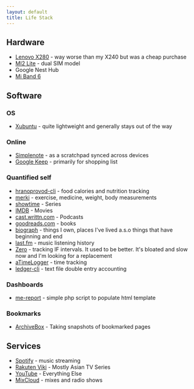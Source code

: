 ```yaml
---
layout: default
title: Life Stack
---
```


## Hardware

* [Lenovo X280](https://en.wikipedia.org/wiki/ThinkPad_X_series#X280) - way worse than my X240 but was a cheap purchase
* [MI2 Lite](https://en.wikipedia.org/wiki/Xiaomi_Mi_A2_Lite) - dual SIM model
* Google Nest Hub
* [Mi Band 6](https://en.wikipedia.org/wiki/Xiaomi_Mi_Smart_Band_6)

## Software

### OS

* [Xubuntu](https://xubuntu.org/) - quite lightweight and generally stays out of the way

### Online

* [Simplenote](https://simplenote.com/) - as a scratchpad synced across devices
* [Google Keep](https://keep.google.com/) - primarily for shopping list

### Quantified self

* [hranoprovod-cli](https://github.com/aquilax/hranoprovod-cli) - food calories and nutrition tracking
* [merki](https://github.com/aquilax/merki) - exercise, medicine, weight, body measurements
* [showtime](https://github.com/aquilax/showtime) - Series
* [IMDB](https://www.imdb.com/user/ur3800269/) - Movies
* [cast.writtn.com](https://cast.writtn.com/) - Podcasts
* [goodreads.com](https://www.goodreads.com/user/show/2821810-evgeniy-vasilev) - books
* [biograph](https://github.com/aquilax/biograph) - things I own, places I've lived a.s.o things that have beginning and end
* [last.fm](https://www.last.fm/user/aquilax) - music listening history
* [Zero](https://play.google.com/store/apps/details?id=com.zerofasting.zero) - tracking IF intervals. It used to be better. It's bloated and slow now and I'm looking for a replacement
* [aTimeLogger](https://play.google.com/store/apps/details?id=com.aloggers.atimeloggerapp) - time tracking
* [ledger-cli](https://www.ledger-cli.org/) - text file double entry accounting

### Dashboards

* [me-report](https://github.com/aquilax/me-report) - simple php script to populate html template

### Bookmarks

* [ArchiveBox](https://github.com/ArchiveBox/ArchiveBox) - Taking snapshots of bookmarked pages

## Services

* [Spotify](https://www.spotify.com/) - music streaming
* [Rakuten Viki](https://www.viki.com/) - Mostly Asian TV Series
* [YouTube](https://www.youtube.com/) - Everything Else
* [MixCloud](https://www.mixcloud.com/) - mixes and radio shows

